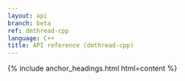 ```yaml
---
layout: api
branch: beta
ref: dmthread-cpp
language: C++
title: API reference (dmthread-cpp)
---
```

{% include anchor_headings.html html=content %}